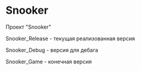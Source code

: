 # Snooker
Проект "Snooker"

Snooker_Release - текущая реализованная версия

Snooker_Debug - версия для дебага

Snooker_Game - конечная версия

